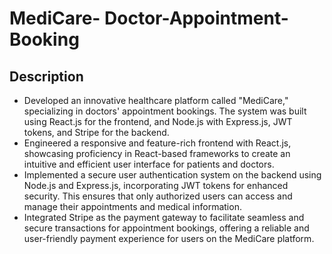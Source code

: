 # MediCare- Doctor-Appointment-Booking

## Description
- Developed an innovative healthcare platform called "MediCare," specializing in doctors' appointment bookings. The system was built using React.js for the frontend, and Node.js with Express.js, JWT tokens, and Stripe for the backend.
- Engineered a responsive and feature-rich frontend with React.js, showcasing proficiency in React-based frameworks to create an intuitive and efficient user interface for patients and doctors.
- Implemented a secure user authentication system on the backend using Node.js and Express.js, incorporating JWT tokens for enhanced security. This ensures that only authorized users can access and manage their appointments and medical information.
- Integrated Stripe as the payment gateway to facilitate seamless and secure transactions for appointment bookings, offering a reliable and user-friendly payment experience for users on the MediCare platform.
